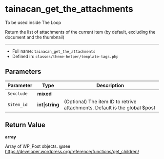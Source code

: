 # tainacan_get_the_attachments


To be used inside The Loop

Return the list of attachments of the current item (by default, excluding the document and the thumbnail)

***

* Full name: `tainacan_get_the_attachments`
* Defined in: `classes/theme-helper/template-tags.php`

## Parameters

| Parameter  | Type            | Description                                                                |
|------------|-----------------|----------------------------------------------------------------------------|
| `$exclude` | **mixed**       |                                                                            |
| `$item_id` | **int\|string** | (Optional) The item ID to retrive attachments. Default is the global $post |

## Return Value

**array**

Array of WP_Post objects. @see https://developer.wordpress.org/reference/functions/get_children/
